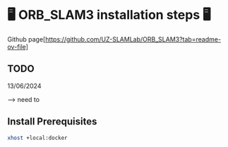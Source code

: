 <!-- https://github.com/Talzoor/TB3_RPI4_WS -->
# :desktop_computer: ORB_SLAM3 installation steps :desktop_computer:

Github page[https://github.com/UZ-SLAMLab/ORB_SLAM3?tab=readme-ov-file]

## TODO

13/06/2024

--> need to 

## Install Prerequisites

```bash
xhost +local:docker
```

